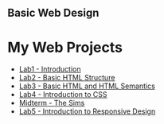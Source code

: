 ## Basic Web Design
<h1>My Web Projects</h1>

<ul>
<li><a href="Lab1/index.html" Target="_blank">Lab1 - Introduction</a></li>
<li><a href="Lab2/index.html" Target="_blank">Lab2 - Basic HTML Structure</a></li>
<li><a href="Lab3/index.html" Target="_blank">Lab3 - Basic HTML and HTML Semantics</a></li>
<li><a href="Lab4/index.html" Target="_blank">Lab4 - Introduction to CSS</a></li>
<li><a href="Midterm/index.html" Target="_blank">Midterm - The Sims</a></li>
<li><a href="Lab5.html" Target="_blank">Lab5 - Introduction to Responsive Design</a></li>
</ul>



